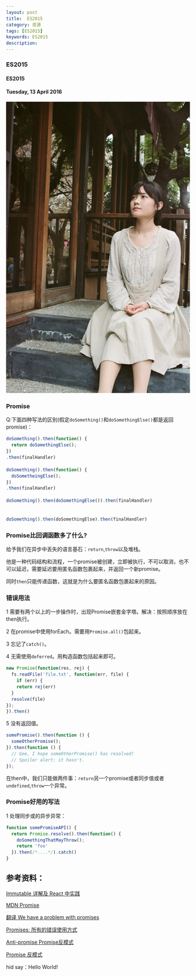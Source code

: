 ```yaml
---
layout: post
title:  ES2015
category: 资源
tags: [ES2015]
keywords: ES2015
description:
---
```


### ES2015

#### ES2015

#### Tuesday, 13 April 2016

![ChenBi](/../../assets/img/resource/2016/ChenBi_4.jpg)

### Promise

Q:下面四种写法的区别(假定`doSomething()`和`doSomethingElse()`都是返回promise)：

```javascript
doSomething().then(function() {
  return doSomethingElse();
})
.then(finalHandler)

doSomething().then(function() {
  doSometheingElse();
})
.then(finalHandler)

doSomething().then(doSomethingElse()).then(finalHandler)


doSomething().then(doSomethingElse).then(finalHandler)

```

### Promise比回调函数多了什么?

给予我们在异步中丢失的语言基石：`return`,`throw`以及堆栈。

他是一种代码结构和流程，一个promise被创建，立即被执行，不可以取消，也不可以延迟，需要延迟要用匿名函数包裹起来，并返回一个新promise。

同时`then`只能传递函数，这就是为什么要匿名函数包裹起来的原因。

### 错误用法

1  需要有两个以上的一步操作时，出现Promise嵌套金字塔。解决：按照顺序放在then执行。

2  在promise中使用forEach。需要用`Promise.all()`包起来。

3  忘记了`catch()`。

4  无需使用`deferred`。用构造函数包括起来即可。

```javascript
new Promise(function(res, rej) {
  fs.readFile('file.txt', function(err, file) { 
    if (err) { 
    return rej(err)
  } 
  resolve(file)
});
}).then()
```

5  没有返回值。

```javascript
somePromise().then(function () {
  someOtherPromise();
}).then(function () {
  // Gee, I hope someOtherPromise() has resolved!
  // Spoiler alert: it hasn't.
});
```
在then中，我们只能做两件事：`return`另一个promise或者同步值或者`undefined`,`throw`一个异常。


### Promise好用的写法

1 处理同步或的异步异常：

```javascript
function somePromiseAPI() {
  return Promise.resolve().then(function() {
    doSomethingThatMayThrow();
    return 'foo'
  }).then(/*....*/).catch()
}
```




## 参考资料：

[Immutable 详解及 React 中实践](https://github.com/camsong/blog/issues/3)

[MDN Promise](https://developer.mozilla.org/zh-CN/docs/Web/JavaScript/Reference/Global_Objects/Promise)

[翻译 We have a problem with promises](http://div.io/topic/1095)

[Promises: 所有的错误使用方式](http://www.zcfy.cc/article/promises-all-the-wrong-ways-getiblog-493.html)

[Anti-promise Promise反模式](https://segmentfault.com/a/1190000007395254)

[Promise 反模式](http://taobaofed.org/blog/2016/05/03/promise-anti-patterns/)






hid say：Hello World!
